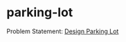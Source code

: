 # parking-lot

Problem Statement: [Design Parking Lot](https://workat.tech/machine-coding/practice/design-parking-lot-qm6hwq4wkhp8)
